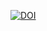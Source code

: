 [![DOI](https://zenodo.org/badge/DOI/10.5281/zenodo.15208302.svg)](https://doi.org/10.5281/zenodo.15208302)
